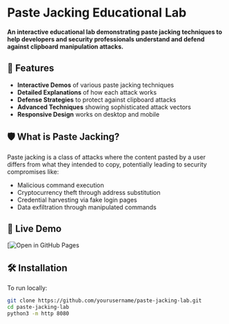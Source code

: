 # Paste Jacking Educational Lab

**An interactive educational lab demonstrating paste jacking techniques to help developers and security professionals understand and defend against clipboard manipulation attacks.**

## 🚀 Features

- **Interactive Demos** of various paste jacking techniques
- **Detailed Explanations** of how each attack works
- **Defense Strategies** to protect against clipboard attacks
- **Advanced Techniques** showing sophisticated attack vectors
- **Responsive Design** works on desktop and mobile

## 🛡️ What is Paste Jacking?

Paste jacking is a class of attacks where the content pasted by a user differs from what they intended to copy, potentially leading to security compromises like:

- Malicious command execution
- Cryptocurrency theft through address substitution
- Credential harvesting via fake login pages
- Data exfiltration through manipulated commands

## 🧪 Live Demo

[![Open in GitHub Pages](https://github.com/Epic-Destroye-Op/Paste-Jacking-Educational-Lab)

## 🛠️ Installation

To run locally:

```bash
git clone https://github.com/yourusername/paste-jacking-lab.git
cd paste-jacking-lab
python3 -m http 8080
